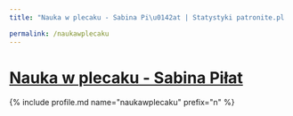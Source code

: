 ```yaml
---
title: "Nauka w plecaku - Sabina Pi\u0142at | Statystyki patronite.pl | Patromierz"

permalink: /naukawplecaku
---
```


# [Nauka w plecaku - Sabina Piłat](https://patronite.pl/naukawplecaku)

{% include profile.md name="naukawplecaku" prefix="n" %}
